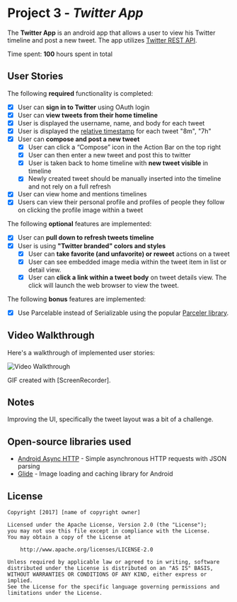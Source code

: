 # Project 3 - *Twitter App*

The **Twitter App** is an android app that allows a user to view his Twitter timeline and post a new tweet. The app utilizes [Twitter REST API](https://dev.twitter.com/rest/public).

Time spent: **100** hours spent in total

## User Stories

The following **required** functionality is completed:

* [x]	User can **sign in to Twitter** using OAuth login
* [x]	User can **view tweets from their home timeline**
  * [x] User is displayed the username, name, and body for each tweet
  * [x] User is displayed the [relative timestamp](https://gist.github.com/nesquena/f786232f5ef72f6e10a7) for each tweet "8m", "7h"
* [x] User can **compose and post a new tweet**
  * [x] User can click a “Compose” icon in the Action Bar on the top right
  * [x] User can then enter a new tweet and post this to twitter
  * [x] User is taken back to home timeline with **new tweet visible** in timeline
  * [x] Newly created tweet should be manually inserted into the timeline and not rely on a full refresh
* [x] User can view home and mentions timelines
* [x] Users can view their personal profile and profiles of people they follow on clicking the profile image within a tweet

The following **optional** features are implemented:

* [x] User can **pull down to refresh tweets timeline**
* [x] User is using **"Twitter branded" colors and styles**
  * [x] User can **take favorite (and unfavorite) or reweet** actions on a tweet
  * [x] User can see embedded image media within the tweet item in list or detail view.
  * [x] User can **click a link within a tweet body** on tweet details view. The click will launch the web browser to view the tweet.

The following **bonus** features are implemented:


* [x] Use Parcelable instead of Serializable using the popular [Parceler library](http://guides.codepath.com/android/Using-Parceler).


## Video Walkthrough

Here's a walkthrough of implemented user stories:

<img src='https://github.com/danny-famakin/TwitterApp/blob/master/Twitter.gif' title='Twitter App ' width='' alt='Video Walkthrough' />

GIF created with [ScreenRecorder].

## Notes

Improving the UI, specifically the tweet layout was a bit of a challenge.

## Open-source libraries used

- [Android Async HTTP](https://github.com/loopj/android-async-http) - Simple asynchronous HTTP requests with JSON parsing
- [Glide](https://github.com/bumptech/glide) - Image loading and caching library for Android

## License

    Copyright [2017] [name of copyright owner]

    Licensed under the Apache License, Version 2.0 (the "License");
    you may not use this file except in compliance with the License.
    You may obtain a copy of the License at

        http://www.apache.org/licenses/LICENSE-2.0

    Unless required by applicable law or agreed to in writing, software
    distributed under the License is distributed on an "AS IS" BASIS,
    WITHOUT WARRANTIES OR CONDITIONS OF ANY KIND, either express or implied.
    See the License for the specific language governing permissions and
    limitations under the License.




  

    
  
  
